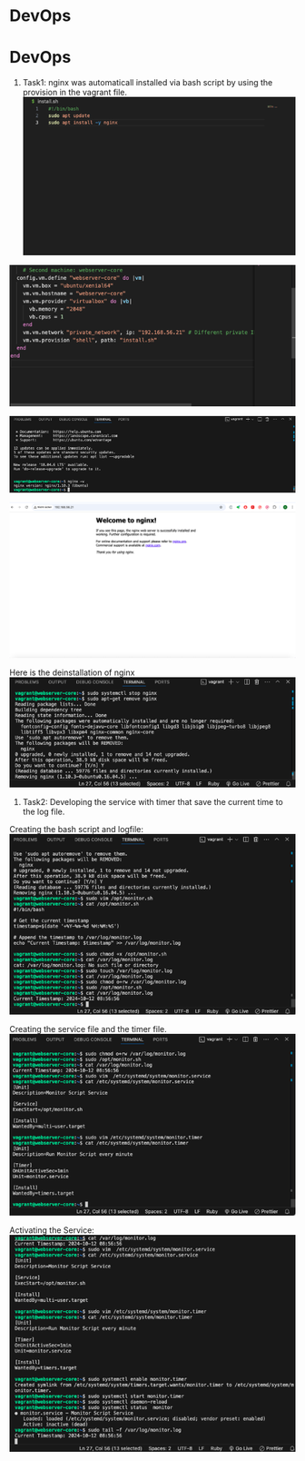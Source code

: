 # DevOps

# DevOps

1. Task1: nginx was automaticall installed via bash script by using the provision in the vagrant file.
   ![bash-nginx](https://github.com/Alex-Sigma/Development/blob/623005149163f7f44c816a2a9583f606198b204f/images/nginx_Bash.png)

![nginx_provision](https://github.com/Alex-Sigma/Development/blob/lecture6/images/nginx_provision.png)

![nginx_installed](https://github.com/Alex-Sigma/Development/blob/lecture6/images/nginx_installed.png)

![nginx_ip](https://github.com/Alex-Sigma/Development/blob/lecture6/images/nginx_ip.png)

Here is the deinstallation of nginx
![nginx_deinstall](https://github.com/Alex-Sigma/Development/blob/lecture6/images/nginx_deinstall.png)

1. Task2: Developing the service with timer that save the current time to the log file.

Creating the bash script and logfile:
![service_bash_logfile](https://github.com/Alex-Sigma/Development/blob/lecture6/images/service_bash_logfile.png)

Creating the service file and the timer file.
![service_CreateService_Timer](https://github.com/Alex-Sigma/Development/blob/lecture6/images/service_CreateService_Timer.png)

Activating the Service:  
![service_activate_service](https://github.com/Alex-Sigma/Development/blob/lecture6/images/service_activate_service.png)

